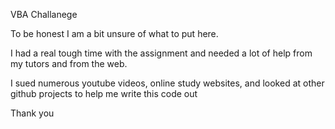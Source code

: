 VBA Challanege

To be honest I am a bit unsure of what to put here.

I had a real tough time with the assignment and needed a lot of help from my tutors and from the web.

I sued numerous youtube videos, online study websites, and looked at other github projects to help me write this code out

Thank you
